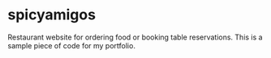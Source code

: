 # spicyamigos
Restaurant website for ordering food or booking table reservations. This is a sample piece of code for my portfolio. 

